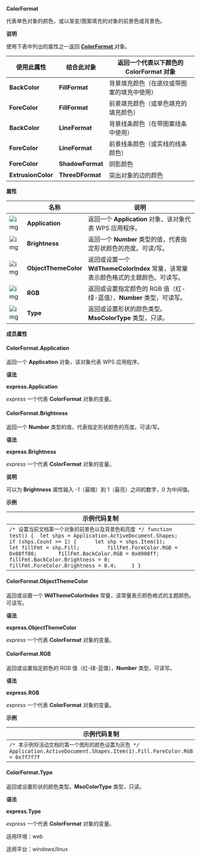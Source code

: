 **ColorFormat**



代表单色对象的颜色，或以渐变/图案填充的对象的前景色或背景色。

**说明**

使用下表中列出的属性之一返回 [**ColorFormat** ](https://qn.cache.wpscdn.cn/encs/doc/office_v19/apiObjectTemplate.htm?page=topics/WPS%20%E5%9F%BA%E7%A1%80%E6%8E%A5%E5%8F%A3/%E6%96%87%E5%AD%97%20API%20%E5%8F%82%E8%80%83/ColorFormat/ColorFormat%20.htm#jsObject_ColorFormat)对象。

| 使用此属性         | 结合此对象       | 返回一个代表以下颜色的 ColorFormat 对象    |
| ------------------ | ---------------- | ------------------------------------------ |
| **BackColor**      | **FillFormat**   | 背景填充颜色（在底纹或带图案的填充中使用） |
| **ForeColor**      | **FillFormat**   | 前景填充颜色（或单色填充的填充颜色）       |
| **BackColor**      | **LineFormat**   | 背景线条颜色（在带图案线条中使用）         |
| **ForeColor**      | **LineFormat**   | 前景线条颜色（或实线的线条颜色）           |
| **ForeColor**      | **ShadowFormat** | 阴影颜色                                   |
| **ExtrusionColor** | **ThreeDFormat** | 突出对象的边的颜色                         |

**属性**

|                                                              | 名称                 | 说明                                                         |
| ------------------------------------------------------------ | -------------------- | ------------------------------------------------------------ |
| ![img](https://qn.cache.wpscdn.cn/encs/doc/office_v19/gif/properties.gif) | **Application**      | 返回一个 **Application** 对象，该对象代表 WPS 应用程序。     |
| ![img](https://qn.cache.wpscdn.cn/encs/doc/office_v19/gif/properties.gif) | **Brightness**       | 返回一个 **Number** 类型的值，代表指定形状颜色的亮度。可读/写。 |
| ![img](https://qn.cache.wpscdn.cn/encs/doc/office_v19/gif/properties.gif) | **ObjectThemeColor** | 返回或设置一个 **WdThemeColorIndex** 常量，该常量表示颜色格式的主题颜色。可读写。 |
| ![img](https://qn.cache.wpscdn.cn/encs/doc/office_v19/gif/properties.gif) | **RGB**              | 返回或设置指定颜色的 RGB 值（红-绿-蓝值），**Number** 类型，可读写。 |
| ![img](https://qn.cache.wpscdn.cn/encs/doc/office_v19/gif/properties.gif) | **Type**             | 返回或设置形状的颜色类型。**MsoColorType** 类型，只读。      |

**成员属性**

#### **ColorFormat.Application**

返回一个 **Application** 对象，该对象代表 WPS 应用程序。

**语法**

**express.Application**

*express*   一个代表 **ColorFormat** 对象的变量。

#### **ColorFormat.Brightness**

返回一个 **Number** 类型的值，代表指定形状颜色的亮度。可读/写。

**语法**

**express.Brightness**

*express*   一个代表 **ColorFormat** 对象的变量。

**说明**

可以为 **Brightness** 属性输入 -1（最暗）到 1（最亮）之间的数字，0 为中间值。

**示例**

| 示例代码复制                                                 |
| ------------------------------------------------------------ |
| `/* 设置当前文档第一个对象的前景色以及背景色和亮度 */ function test() { 	let shps = Application.ActiveDocument.Shapes; 	if (shps.Count >= 1) { 		let shp = shps.Item(1); 		let fillFmt = shp.Fill; 		fillFmt.ForeColor.RGB = 0x00ff00; 		fillFmt.BackColor.RGB = 0x0000ff; 		fillFmt.BackColor.Brightness = 0; 		fillFmt.ForeColor.Brightness = 0.4; 	} }` |



#### **ColorFormat.ObjectThemeColor**

返回或设置一个 **WdThemeColorIndex** 常量，该常量表示颜色格式的主题颜色。可读写。

**语法**

**express.ObjectThemeColor**

*express*   一个代表 **ColorFormat** 对象的变量。

#### **ColorFormat.RGB**

返回或设置指定颜色的 RGB 值（红-绿-蓝值），**Number** 类型，可读写。

**语法**

**express.RGB**

*express*   一个代表 **ColorFormat** 对象的变量。

**示例**

| 示例代码复制                                                 |
| ------------------------------------------------------------ |
| `/* 本示例将活动文档的第一个图形的颜色设置为灰色 */ Application.ActiveDocument.Shapes.Item(1).Fill.ForeColor.RGB = 0x7f7f7f` |

#### **ColorFormat.Type**

返回或设置形状的颜色类型。**MsoColorType** 类型，只读。

**语法**

**express.Type**

*express*   一个代表 **ColorFormat** 对象的变量。

适用环境：web

适用平台：windows/linux